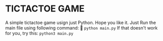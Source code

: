 # TICTACTOE GAME 
A simple tictactoe game usign just Python. Hope you like it.
Just Run the main file using following command: :metal:
`python main.py`
If that doesn't work for you, try this:
`python3 main.py`

